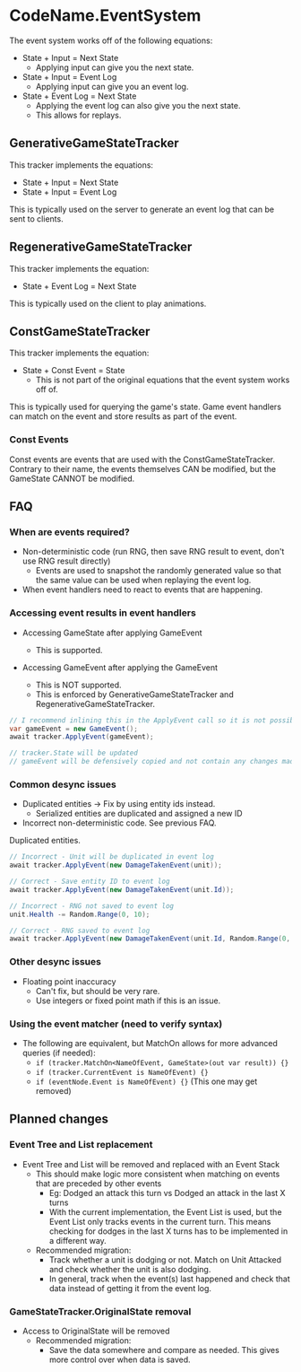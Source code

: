 # CodeName.EventSystem

The event system works off of the following equations:
- State + Input = Next State
  - Applying input can give you the next state.
- State + Input = Event Log
  - Applying input can give you an event log.
- State + Event Log = Next State
    - Applying the event log can also give you the next state.
    - This allows for replays.

## GenerativeGameStateTracker

This tracker implements the equations:
- State + Input = Next State
- State + Input = Event Log

This is typically used on the server to generate an event log that can be sent to clients.

## RegenerativeGameStateTracker

This tracker implements the equation:
- State + Event Log = Next State

This is typically used on the client to play animations.

## ConstGameStateTracker

This tracker implements the equation:
- State + Const Event = State
  - This is not part of the original equations that the event system works off of.

This is typically used for querying the game's state. Game event handlers can match on the event and store results as part of the event.

### Const Events

Const events are events that are used with the ConstGameStateTracker.
Contrary to their name, the events themselves CAN be modified, but the GameState CANNOT be modified.

## FAQ

### When are events required?

- Non-deterministic code (run RNG, then save RNG result to event, don't use RNG result directly)
  - Events are used to snapshot the randomly generated value so that the same value can be used when replaying the event log.
- When event handlers need to react to events that are happening.

### Accessing event results in event handlers

- Accessing GameState after applying GameEvent
  - This is supported.

- Accessing GameEvent after applying the GameEvent
  - This is NOT supported.
  - This is enforced by GenerativeGameStateTracker and RegenerativeGameStateTracker.

```cs
// I recommend inlining this in the ApplyEvent call so it is not possible to access gameEvent
var gameEvent = new GameEvent();
await tracker.ApplyEvent(gameEvent);

// tracker.State will be updated
// gameEvent will be defensively copied and not contain any changes made to the event
```

### Common desync issues

- Duplicated entities -> Fix by using entity ids instead.
  - Serialized entities are duplicated and assigned a new ID
- Incorrect non-deterministic code. See previous FAQ.

Duplicated entities.
```cs
// Incorrect - Unit will be duplicated in event log
await tracker.ApplyEvent(new DamageTakenEvent(unit));

// Correct - Save entity ID to event log
await tracker.ApplyEvent(new DamageTakenEvent(unit.Id));
```

```cs
// Incorrect - RNG not saved to event log
unit.Health -= Random.Range(0, 10);

// Correct - RNG saved to event log
await tracker.ApplyEvent(new DamageTakenEvent(unit.Id, Random.Range(0, 10)));
```

### Other desync issues

- Floating point inaccuracy
  - Can't fix, but should be very rare.
  - Use integers or fixed point math if this is an issue.

### Using the event matcher (need to verify syntax)

- The following are equivalent, but MatchOn allows for more advanced queries (if needed):
  - `if (tracker.MatchOn<NameOfEvent, GameState>(out var result)) {}`
  - `if (tracker.CurrentEvent is NameOfEvent) {}`
  - `if (eventNode.Event is NameOfEvent) {}` (This one may get removed)

## Planned changes

### Event Tree and List replacement

- Event Tree and List will be removed and replaced with an Event Stack
  - This should make logic more consistent when matching on events that are preceded by other events
    - Eg: Dodged an attack this turn vs Dodged an attack in the last X turns
    - With the current implementation, the Event List is used, but the Event List only tracks events in the current turn. This means checking for dodges in the last X turns has to be implemented in a different way.
  - Recommended migration:
    - Track whether a unit is dodging or not. Match on Unit Attacked and check whether the unit is also dodging.
    - In general, track when the event(s) last happened and check that data instead of getting it from the event log.

### GameStateTracker.OriginalState removal

- Access to OriginalState will be removed
  - Recommended migration:
    - Save the data somewhere and compare as needed. This gives more control over when data is saved.

